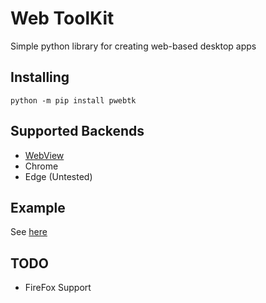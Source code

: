 # Web ToolKit
Simple python library for creating web-based desktop apps
## Installing
```shell
python -m pip install pwebtk
```
## Supported Backends
 - [WebView](https://github.com/webview/webview/)
 - Chrome
 - Edge (Untested)
## Example
See [here](https://github.com/Pyxelsuft/webtk/blob/main/main.py)
## TODO
 - FireFox Support
